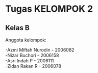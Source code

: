 # Tugas KELOMPOK 2 

## Kelas B

Anggota kelompok:

-Azmi Miftah Nurodin - 2006082 </br>
-Nizar Buchori - 2006158 </br>
-Asri Indah P - 2006111 </br>
-Zidan Rakan R - 2006078
